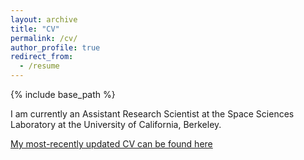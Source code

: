 ```yaml
---
layout: archive
title: "CV"
permalink: /cv/
author_profile: true
redirect_from:
  - /resume
---
```


{% include base_path %}

I am currently an Assistant Research Scientist at the Space Sciences Laboratory at the University of California, Berkeley.

[My most-recently updated CV can be found here](http://lukeliuzzo.github.io/files/Liuzzo_CV.pdf)
